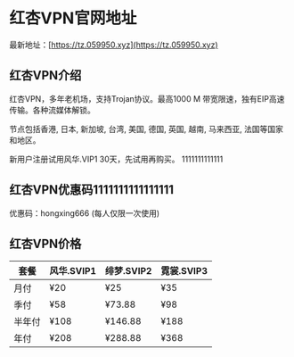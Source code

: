 # 红杏VPN官网地址

最新地址：[https://tz.059950.xyz](https://tz.059950.xyz)

## 红杏VPN介绍

红杏VPN，多年老机场，支持Trojan协议。最高1000 M 带宽限速，独有EIP高速传输。各种流媒体解锁。

节点包括香港, 日本, 新加坡, 台湾, 美国, 德国, 英国, 越南, 马来西亚, 法国等国家和地区。

新用户注册试用风华.VIP1 30天，先试用再购买。 1111111111111

## 红杏VPN优惠码1111111111111111

优惠码：hongxing666 (每人仅限一次使用)

## 红杏VPN价格

|套餐|风华.SVIP1|绯梦.SVIP2|霓裳.SVIP3|
|----|----|----|----|
|月付|¥20|¥25|¥35|
|季付|¥58|¥73.88|¥98|
|半年付|¥108|¥146.88|¥188|
|年付|¥208|¥288.88|¥368|
